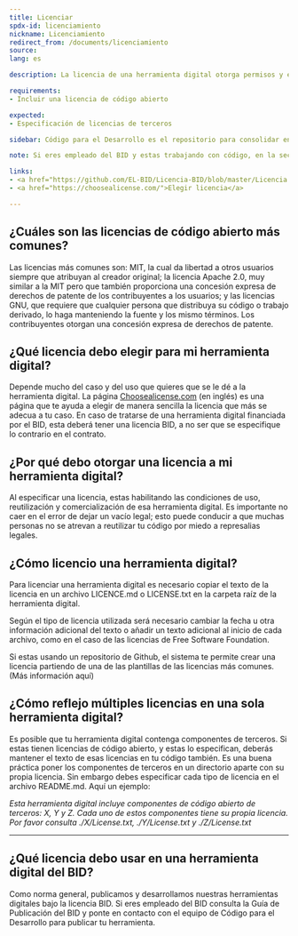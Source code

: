 ```yaml
---
title: Licenciar
spdx-id: licenciamiento
nickname: Licenciamiento
redirect_from: /documents/licenciamiento
source: 
lang: es

description: La licencia de una herramienta digital otorga permisos y especifica las condiciones bajo las que esa herramienta digital puede ser usada, reutilizada y adaptada. Aquí te explicamos cómo licenciar un repositorio de código abierto.

requirements:
- Incluir una licencia de código abierto

expected:
- Especificación de licencias de terceros

sidebar: Código para el Desarrollo es el repositorio para consolidar en un solo lugar y dar visibilidad a herramientas digitales con gran potencia de brindar apoyo a los objetivos del desarrollo. Una evaluación técnica de la herramienta permite llevar un control de

note: Si eres empleado del BID y estas trabajando con código, en la sección de <a href="https://github.com/EL-BID/Licencia-BID/blob/master/Licencia.md">Soy empleado del BID</a> encontrarás información relevante.

links:
- <a href="https://github.com/EL-BID/Licencia-BID/blob/master/Licencia.md">Licencia BID</a>
- <a href="https://choosealicense.com/">Elegir licencia</a>

---
```


## ¿Cuáles son las licencias de código abierto más comunes?

Las licencias más comunes son: MIT, la cual da libertad a otros usuarios siempre que atribuyan al creador original; la licencia Apache 2.0, muy similar a la MIT pero que también proporciona una concesión expresa de derechos de patente de los contribuyentes a los usuarios; y las licencias GNU, que requiere que cualquier persona que distribuya su código o trabajo derivado, lo haga manteniendo la fuente y los mismo términos. Los contribuyentes otorgan una concesión expresa de derechos de patente.





## ¿Qué licencia debo elegir para mi herramienta digital?

Depende mucho del caso y del uso que quieres que se le dé a la herramienta digital. La página [Choosealicense.com](https://choosealicense.com/) (en inglés) es una página que te ayuda a elegir de manera sencilla la licencia que más se adecua a tu caso. 
En caso de tratarse de una herramienta digital financiada por el BID, esta deberá tener una licencia BID, a no ser que se especifique lo contrario en el contrato.





## ¿Por qué debo otorgar una licencia a mi herramienta digital?

Al especificar una licencia, estas habilitando las condiciones de uso, reutilización y comercialización de esa herramienta digital. Es importante no caer en el error de dejar un vacío legal; esto puede conducir a que muchas personas no se atrevan a reutilizar tu código por miedo a represalias legales.





## ¿Cómo licencio una herramienta digital?

Para licenciar una herramienta digital es necesario copiar el texto de la licencia en un archivo LICENCE.md o LICENSE.txt en la carpeta raíz de la herramienta digital. 

Según el tipo de licencia utilizada será necesario cambiar la fecha u otra información adicional del texto o añadir un texto adicional al inicio de cada archivo, como en el caso de las licencias de Free Software Foundation.

Si estas usando un repositorio de Github, el sistema te permite crear una licencia partiendo de una de las plantillas de las licencias más comunes. (Más información aquí)





## ¿Cómo reflejo múltiples licencias en una sola herramienta digital?

Es posible que tu herramienta digital contenga componentes de terceros. Si estas tienen licencias de código abierto, y estas lo especifican, deberás mantener el texto de esas licencias en tu código también.
Es una buena práctica poner los componentes de terceros en un directorio aparte con su propia licencia. Sin embargo debes especificar cada tipo de licencia en el archivo README.md. Aquí un ejemplo:

*Esta herramienta digital incluye componentes de código abierto de terceros: X, Y y Z. Cada uno de estos componentes tiene su propia licencia. Por favor consulta ./X/License.txt, ./Y/License.txt y ./Z/License.txt*  





---

## ¿Qué licencia debo usar en una herramienta digital del BID?

Como norma general, publicamos y desarrollamos nuestras herramientas digitales bajo la licencia BID. Si eres empleado del BID consulta la Guía de Publicación del BID y ponte en contacto con el equipo de Código para el Desarrollo para publicar tu herramienta.
